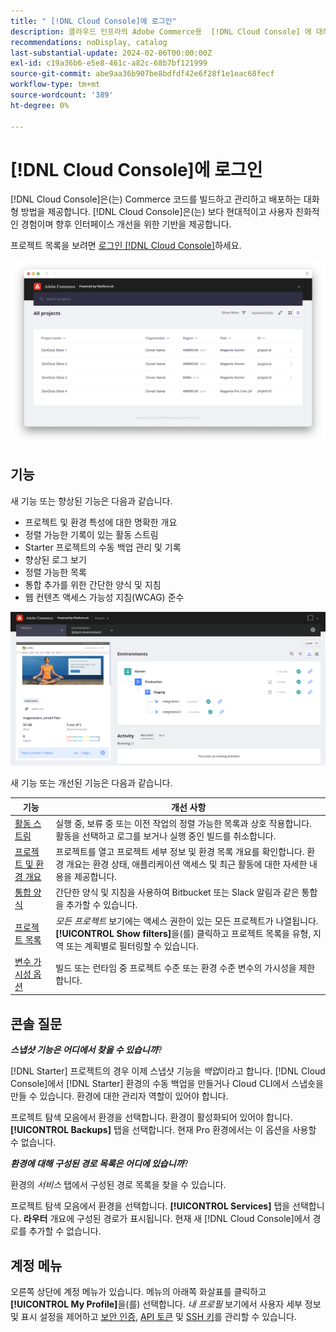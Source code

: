 ```yaml
---
title: " [!DNL Cloud Console]에 로그인"
description: 클라우드 인프라의 Adobe Commerce용  [!DNL Cloud Console] 에 대해 알아봅니다.
recommendations: noDisplay, catalog
last-substantial-update: 2024-02-06T00:00:00Z
exl-id: c19a36b6-e5e8-461c-a82c-68b7bf121999
source-git-commit: abe9aa36b907be8bdfdf42e6f28f1e1eac68fecf
workflow-type: tm+mt
source-wordcount: '389'
ht-degree: 0%

---
```



# [!DNL Cloud Console]에 로그인

[!DNL Cloud Console]은(는) Commerce 코드를 빌드하고 관리하고 배포하는 대화형 방법을 제공합니다. [!DNL Cloud Console]은(는) 보다 현대적이고 사용자 친화적인 경험이며 향후 인터페이스 개선을 위한 기반을 제공합니다.

프로젝트 목록을 보려면 [로그인 [!DNL Cloud Console]](https://console.adobecommerce.com)하세요.

![프로젝트 목록](../assets/ui-allprojects-list.png)

## 기능

새 기능 또는 향상된 기능은 다음과 같습니다.

- 프로젝트 및 환경 특성에 대한 명확한 개요
- 정렬 가능한 기록이 있는 활동 스트림
- Starter 프로젝트의 수동 백업 관리 및 기록
- 향상된 로그 보기
- 정렬 가능한 목록
- 통합 추가를 위한 간단한 양식 및 지침
- 웹 컨텐츠 액세스 가능성 지침(WCAG) 준수

![[!DNL Cloud Console]](../assets/CloudConsole.svg)

새 기능 또는 개선된 기능은 다음과 같습니다.

| 기능 | 개선 사항 |
| -------------- | ----------------------------------- |
| [활동 스트림](../cloud-guide/project/activity-stream.md) | 실행 중, 보류 중 또는 이전 작업의 정렬 가능한 목록과 상호 작용합니다. 활동을 선택하고 로그를 보거나 실행 중인 빌드를 취소합니다. |
| [프로젝트 및 환경 개요](../cloud-guide/project/overview.md#project-overview) | 프로젝트를 열고 프로젝트 세부 정보 및 환경 목록 개요를 확인합니다. 환경 개요는 환경 상태, 애플리케이션 액세스 및 최근 활동에 대한 자세한 내용을 제공합니다. |
| [통합 양식](../cloud-guide/integrations/overview.md) | 간단한 양식 및 지침을 사용하여 Bitbucket 또는 Slack 알림과 같은 통합을 추가할 수 있습니다. |
| [프로젝트 목록](../cloud-guide/project/overview.md#cloud-console) | _모든 프로젝트_ 보기에는 액세스 권한이 있는 모든 프로젝트가 나열됩니다. **[!UICONTROL Show filters]**&#x200B;을(를) 클릭하고 프로젝트 목록을 유형, 지역 또는 계획별로 필터링할 수 있습니다. |
| [변수 가시성 옵션](../cloud-guide/environment/variable-levels.md) | 빌드 또는 런타임 중 프로젝트 수준 또는 환경 수준 변수의 가시성을 제한합니다. |

<!-- The following are features yet to be activated:
| **Apps and services topology** | The Apps & Services topology is visible on Project and Environment views. This interactive diagram allows you to select a service and view the relationship details, such as name, type, version, port, and more. Click **[!UICONTROL View details]** to access the overview and configuration panel for each service. | -->

## 콘솔 질문

**_스냅샷 기능은 어디에서 찾을 수 있습니까_**?

[!DNL Starter] 프로젝트의 경우 이제 스냅샷 기능을 _백업_&#x200B;이라고 합니다. [!DNL Cloud Console]에서 [!DNL Starter] 환경의 수동 백업을 만들거나 Cloud CLI에서 스냅숏을 만들 수 있습니다. 환경에 대한 관리자 역할이 있어야 합니다.

프로젝트 탐색 모음에서 환경을 선택합니다. 환경이 활성화되어 있어야 합니다. **[!UICONTROL Backups]** 탭을 선택합니다. 현재 Pro 환경에서는 이 옵션을 사용할 수 없습니다.

**_환경에 대해 구성된 경로 목록은 어디에 있습니까_**?

환경의 _서비스_ 탭에서 구성된 경로 목록을 찾을 수 있습니다.

프로젝트 탐색 모음에서 환경을 선택합니다. **[!UICONTROL Services]** 탭을 선택합니다. **라우터** 개요에 구성된 경로가 표시됩니다. 현재 새 [!DNL Cloud Console]에서 경로를 추가할 수 없습니다.

## 계정 메뉴

오른쪽 상단에 계정 메뉴가 있습니다. 메뉴의 아래쪽 화살표를 클릭하고 **[!UICONTROL My Profile]**&#x200B;을(를) 선택합니다. _내 프로필_ 보기에서 사용자 세부 정보 및 표시 설정을 제어하고 [보안 인증](../cloud-guide/project/user-access.md#user-authentication-requirements), [API 토큰](../cloud-guide/project/user-access.md#create-an-api-token) 및 [SSH 키](../cloud-guide/development/secure-connections.md)를 관리할 수 있습니다.
